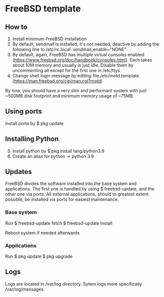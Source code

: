 # FreeBSD template

## How to
1. Install minimum FreeBSD installation
2. By default, sendmail is installed, it's not needed, deactive by adding the following line to /etc/rc.local:
    sendmail_enable="NONE"
3. By default, again, FreeBSD has multiple virtual consoles enabled (https://www.freebsd.org/doc/handbook/consoles.html). Each takes about 10M memory and usually is just idle. Disable them by uncommenting all except for the first one in /etc/ttys
4. Change shell login message by editing file /etc/motd.template
   (https://man.freebsd.org/cgi/man.cgi?motd)

By now, you should have a very slim and performant system with just ~500MB disk
footprint and minimum memory usage of ~75MB.


## Using ports
Install ports by $ pkg update

## Installing Python
5. Install python by $ pkg install lang/python3.9
6. Create an alias for python -> python 3.9

## Updates
FreeBSD divides the software installed into the base system and applications.
The first one is handled by using $ freebsd-update, and the other one via ports.
All external applications, should to greatest extent possible, be installed via
ports for easiest maintenance. 

### Base system
Run
$ freebsd-update fetch
$ freebsd-update install

Reboot system if needed afterwards

### Applications
Run
$ pkg update
$ pkg upgrade

## Logs
Logs are located in /var/log directory.
Sytem logs more specifically /var/log/messages.
